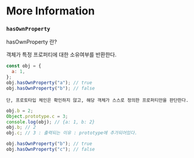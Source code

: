 # More Information

### `hasOwnProperty`

hasOwnProperty 란?

객체가 특정 프로퍼티에 대한 소유여부를 반환한다.

```javascript
const obj = {
  a: 1,
};
obj.hasOwnProperty("a"); // true
obj.hasOwnProperty("b"); // false
```

`단, 프로토타입 체인은 확인하지 않고, 해당 객체가 스스로 정의한 프로퍼티만을 판단한다.`

```javascript
obj.b = 2;
Object.prototype.c = 3;
console.log(obj); // {a: 1, b: 2}
obj.b; // 2
obj.c; // 3 : 출력되는 이유 : prototype에 추가되어있다.

obj.hasOwnProperty("b"); // true
obj.hasOwnProperty("c"); // false
```
